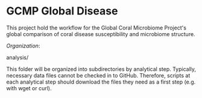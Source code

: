 # GCMP Global Disease

This project hold the workflow for the Global Coral Microbiome Project's global comparison of coral disease susceptibility and microbiome structure.

*Organization*:
 
analysis/

This folder will be organized into subdirectories by analytical step.
Typically, necessary data files cannot be checked in to GitHub. Therefore, scripts at each analytical step should download the files they need as a first step (e.g. with wget or curl). 



